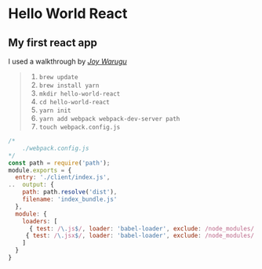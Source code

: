 # Hello World React

## My first react app

I used a walkthrough by [_Joy Warugu_](https://scotch.io/tutorials/setup-a-react-environment-using-webpack-and-babel)

>1. `brew update`
>1. `brew install yarn`
>1. `mkdir hello-world-react`
>1. `cd hello-world-react`
>1. `yarn init`
>1. `yarn add webpack webpack-dev-server path`
>1. `touch webpack.config.js`  
>   
```javascript
/*  
    ./webpack.config.js  
*/  
const path = require('path');  
module.exports = {  
  entry: './client/index.js',  
..  output: {  
    path: path.resolve('dist'),  
    filename: 'index_bundle.js'  
  },  
  module: {  
    loaders: [  
      { test: /\.js$/, loader: 'babel-loader', exclude: /node_modules/ },  
     { test: /\.jsx$/, loader: 'babel-loader', exclude: /node_modules/ }  
    ]  
  }  
}  
```
